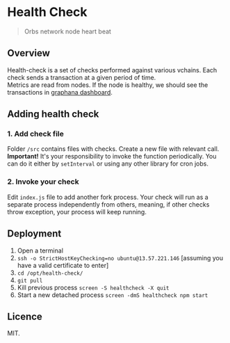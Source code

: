 # Health Check
> Orbs network node heart beat

## Overview
Health-check is a set of checks performed against various vchains. Each check sends a transaction at a given period of time. <br />
Metrics are read from nodes. If the node is healthy, we should see the transactions in [graphana dashboard](https://orbsnetwork.grafana.net/d/a-3pW-3mk/orbs-production).

## Adding health check
### 1. Add check file
Folder `/src` contains files with checks. Create a new file with relevant call. <br />
**Important!** It's your responsibility to invoke the function periodically. You can do it either by `setInterval` or using any other library for cron jobs.

### 2. Invoke your check
Edit `index.js` file to add another fork process. Your check will run as a separate process independently from others, meaning, if other checks throw exception, your process will keep running.

## Deployment
1. Open a terminal
1. `ssh -o StrictHostKeyChecking=no ubuntu@13.57.221.146` [assuming you have a valid certificate to enter]
1. `cd /opt/health-check/`
1. `git pull`
1. Kill previous process `screen -S healthcheck -X quit`
1. Start a new detached process `screen -dmS healthcheck npm start`

## Licence
MIT.